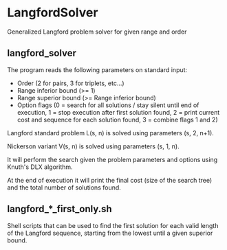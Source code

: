 # LangfordSolver
Generalized Langford problem solver for given range and order

## langford_solver

The program reads the following parameters on standard input:
- Order (2 for pairs, 3 for triplets, etc...)
- Range inferior bound (>= 1)
- Range superior bound (>= Range inferior bound)
- Option flags (0 = search for all solutions / stay silent until end of execution, 1 = stop execution after first solution found, 2 = print current cost and sequence for each solution found, 3 = combine flags 1 and 2)

Langford standard problem L(s, n) is solved using parameters (s, 2, n+1).

Nickerson variant V(s, n) is solved using parameters (s, 1, n).

It will perform the search given the problem parameters and options using Knuth's DLX algorithm.

At the end of execution it will print the final cost (size of the search tree) and the total number of solutions found.

## langford_\*\_first_only.sh

Shell scripts that can be used to find the first solution for each valid length of the Langford sequence, starting from the lowest until a given superior bound.
